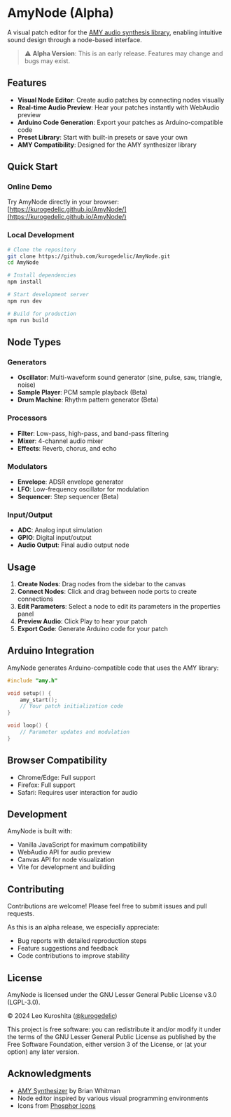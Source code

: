# AmyNode (Alpha)

A visual patch editor for the [AMY audio synthesis library](https://github.com/bwhitman/amy), enabling intuitive sound design through a node-based interface.

> ⚠️ **Alpha Version**: This is an early release. Features may change and bugs may exist.

## Features

- **Visual Node Editor**: Create audio patches by connecting nodes visually
- **Real-time Audio Preview**: Hear your patches instantly with WebAudio preview
- **Arduino Code Generation**: Export your patches as Arduino-compatible code
- **Preset Library**: Start with built-in presets or save your own
- **AMY Compatibility**: Designed for the AMY synthesizer library

## Quick Start

### Online Demo
Try AmyNode directly in your browser: [https://kurogedelic.github.io/AmyNode/](https://kurogedelic.github.io/AmyNode/)

### Local Development

```bash
# Clone the repository
git clone https://github.com/kurogedelic/AmyNode.git
cd AmyNode

# Install dependencies
npm install

# Start development server
npm run dev

# Build for production
npm run build
```

## Node Types

### Generators
- **Oscillator**: Multi-waveform sound generator (sine, pulse, saw, triangle, noise)
- **Sample Player**: PCM sample playback (Beta)
- **Drum Machine**: Rhythm pattern generator (Beta)

### Processors
- **Filter**: Low-pass, high-pass, and band-pass filtering
- **Mixer**: 4-channel audio mixer
- **Effects**: Reverb, chorus, and echo

### Modulators
- **Envelope**: ADSR envelope generator
- **LFO**: Low-frequency oscillator for modulation
- **Sequencer**: Step sequencer (Beta)

### Input/Output
- **ADC**: Analog input simulation
- **GPIO**: Digital input/output
- **Audio Output**: Final audio output node

## Usage

1. **Create Nodes**: Drag nodes from the sidebar to the canvas
2. **Connect Nodes**: Click and drag between node ports to create connections
3. **Edit Parameters**: Select a node to edit its parameters in the properties panel
4. **Preview Audio**: Click Play to hear your patch
5. **Export Code**: Generate Arduino code for your patch

## Arduino Integration

AmyNode generates Arduino-compatible code that uses the AMY library:

```cpp
#include "amy.h"

void setup() {
    amy_start();
    // Your patch initialization code
}

void loop() {
    // Parameter updates and modulation
}
```

## Browser Compatibility

- Chrome/Edge: Full support
- Firefox: Full support
- Safari: Requires user interaction for audio

## Development

AmyNode is built with:
- Vanilla JavaScript for maximum compatibility
- WebAudio API for audio preview
- Canvas API for node visualization
- Vite for development and building

## Contributing

Contributions are welcome! Please feel free to submit issues and pull requests.

As this is an alpha release, we especially appreciate:
- Bug reports with detailed reproduction steps
- Feature suggestions and feedback
- Code contributions to improve stability

## License

AmyNode is licensed under the GNU Lesser General Public License v3.0 (LGPL-3.0).

© 2024 Leo Kuroshita ([@kurogedelic](https://x.com/kurogedelic))

This project is free software: you can redistribute it and/or modify it under the terms of the GNU Lesser General Public License as published by the Free Software Foundation, either version 3 of the License, or (at your option) any later version.

## Acknowledgments

- [AMY Synthesizer](https://github.com/bwhitman/amy) by Brian Whitman
- Node editor inspired by various visual programming environments
- Icons from [Phosphor Icons](https://phosphoricons.com)